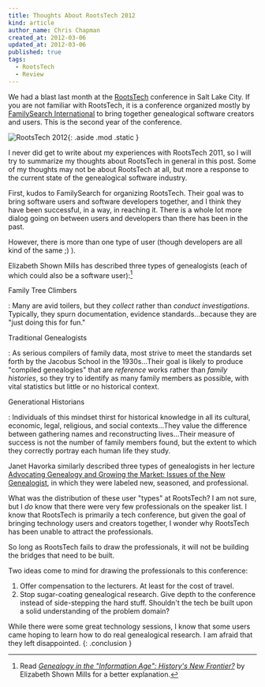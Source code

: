 ```yaml
---
title: Thoughts About RootsTech 2012
kind: article
author_name: Chris Chapman
created_at: 2012-03-06
updated_at: 2012-03-06
published: true
tags:
  - RootsTech
  - Review
---
```


We had a blast last month at the 
[RootsTech](http://rootstech.org/ "rootstech.org") conference in Salt Lake City.
If you are not familiar with RootsTech, it is a conference organized mostly by 
[FamilySearch International](http://familysearch.org "familysearch.org") to 
bring together genealogical software creators and users. This is the second
year of the conference.

![RootsTech 2012](/images/rootstech.320x480-75.2012.jpg){: .aside .mod .static }

I never did get to write about my experiences with RootsTech 2011, so I will
try to summarize my thoughts about RootsTech in general in this post. Some of
my thoughts may not be about RootsTech at all, but more a response to the
current state of the genealogical software industry.

First, kudos to FamilySearch for organizing RootsTech. Their goal was to bring
software users and software developers together, and I think they have been
successful, in a way, in reaching it. There is a whole lot more dialog going on
between users and developers than there has been in the past.

However, there is more than one type of user (though developers are all kind
of the same ;) ). 

Elizabeth Shown Mills has described three types of genealogists (each of which
could also be a software user):[^1]

Family Tree Climbers

: Many are avid toilers, but they _collect_ rather than _conduct
investigations_. Typically, they spurn documentation, evidence
standards...because they are "just doing this for fun."

Traditional Genealogists

: As serious compilers of family data, most strive to meet the standards set
forth by the Jacobus School in the 1930s...Their goal is likely to produce
"compiled genealogies" that are _reference_ works rather than _family
histories_, so they try to identify as many family members as possible, with
vital statistics but little or no historical context.

Generational Historians

: Individuals of this mindset thirst for historical knowledge in all its
cultural, economic, legal, religious, and social contexts...They value the
difference between gathering names and reconstructing lives...Their measure of
success is not the number of family members found, but the extent to which they
correctly portray each human life they study.


Janet Havorka similarly described three types of genealogists in her lecture
[Advocating Genealogy and Growing the Market: Issues of the New Genealogist](http://s3.amazonaws.com/rootstech/original/Advocating%20Genealogy.docx?1322717131 "Click for Syllabus"),
in which they were labeled new, seasoned, and professional.

What was the distribution of these user "types" at RootsTech? I am not sure,
but I *do* know that there were very few professionals on the speaker list. I
know that RootsTech is primarily a tech conference, but given the goal of
bringing technology users and creators together, I wonder why RootsTech has
been unable to attract the professionals. 

So long as RootsTech fails to draw the professionals, it will not be building
the bridges that need to be built.

Two ideas come to mind for drawing the professionals to this conference:

1. Offer compensation to the lecturers. At least for the cost of travel.
1. Stop sugar-coating genealogical research. Give depth to the conference
   instead of side-stepping the hard stuff. Shouldn't the tech be built upon a
   solid understanding of the problem domain?

While there were some great technology sessions, I know that some users came
hoping to learn how to do real genealogical research. I am afraid that they left
disappointed.
{: .conclusion }

[^1]: Read <a rel="external" href="http://www.ngsgenealogy.org/galleries/Ref_Researching/NGSQVol91Pg26077GenealogyHistory.pdf"><cite>Genealogy in the "Information Age": History's New Frontier?</cite></a> by Elizabeth Shown Mills for a better explanation.
